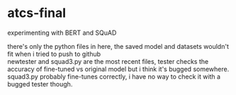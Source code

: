 # atcs-final
experimenting with BERT and SQuAD

there's only the python files in here, the saved model and datasets wouldn't fit when i tried to push to github <br/>
newtester and squad3.py are the most recent files, tester checks the accuracy of fine-tuned vs original model but i think it's bugged somewhere. <br/>
squad3.py probably fine-tunes correctly, i have no way to check it with a bugged tester though.
